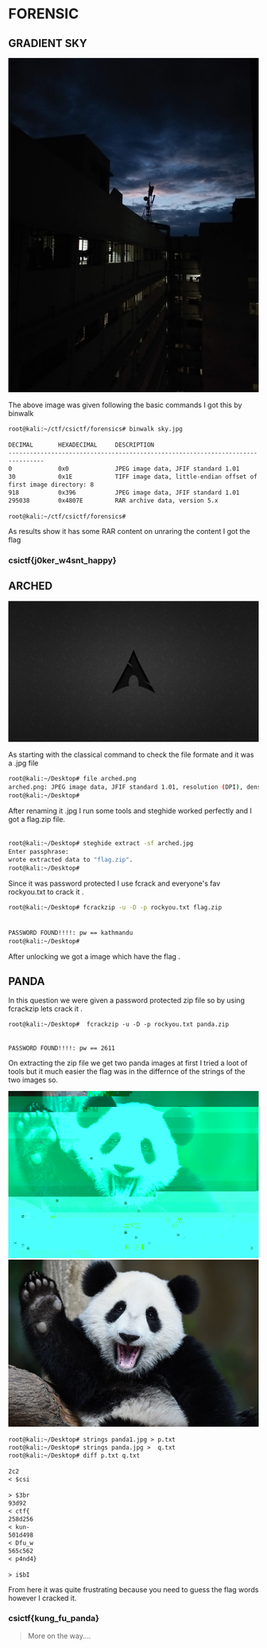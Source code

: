 # FORENSIC

## GRADIENT SKY 

![](img/sky.jpg)

The above image was given following the basic commands I got this by binwalk 

```
root@kali:~/ctf/csictf/forensics# binwalk sky.jpg 

DECIMAL       HEXADECIMAL     DESCRIPTION
--------------------------------------------------------------------------------
0             0x0             JPEG image data, JFIF standard 1.01
30            0x1E            TIFF image data, little-endian offset of first image directory: 8
918           0x396           JPEG image data, JFIF standard 1.01
295038        0x4807E         RAR archive data, version 5.x

root@kali:~/ctf/csictf/forensics#
```
As results show it has some RAR content on unraring the content I got the flag

### csictf{j0ker_w4snt_happy}


## ARCHED

![](img/arched.png)

As starting with the classical command to check the file formate and it was a .jpg file

```bash
root@kali:~/Desktop# file arched.png
arched.png: JPEG image data, JFIF standard 1.01, resolution (DPI), density 300x300, segment length 16, baseline, precision 8, 1920x1080, components 3
root@kali:~/Desktop#
```
After renaming it .jpg I run some tools and steghide worked perfectly and I got a flag.zip file.

```bash

root@kali:~/Desktop# steghide extract -sf arched.jpg
Enter passphrase:
wrote extracted data to "flag.zip".
root@kali:~/Desktop#

```
Since it was password protected I use fcrack and everyone's fav rockyou.txt to crack it .

```bash
root@kali:~/Desktop# fcrackzip -u -D -p rockyou.txt flag.zip


PASSWORD FOUND!!!!: pw == kathmandu
root@kali:~/Desktop#
```
After unlocking we got a image which have the flag .

## PANDA
In this question we were given a password protected zip file so by using fcrackzip lets crack it . 
```
root@kali:~/Desktop#  fcrackzip -u -D -p rockyou.txt panda.zip


PASSWORD FOUND!!!!: pw == 2611
```

On extracting the zip file we get two panda images at first I tried a loot of tools but it much easier the flag was in the differnce of the strings of the two images so.

![](img/panda1.jpg)
![](img/panda.jpg)

```
root@kali:~/Desktop# strings panda1.jpg > p.txt
root@kali:~/Desktop# strings panda.jpg >  q.txt
root@kali:~/Desktop# diff p.txt q.txt

2c2
< $csi

> $3br
93d92
< ctf{
258d256
< kun-
501d498
< Dfu_w
565c562
< p4nd4}

> i$bI

```

From here it was quite frustrating because you need to guess the flag words however I cracked it.

### csictf{kung_fu_panda}

> More on the way....
